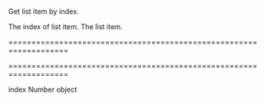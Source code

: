 <!--**
/*-------------------------------------------
    Auto-generated file. Do not modify.
-------------------------------------------

**-->
<!--d-->
Get list item by index.
<!--/d-->
<!--p1d-->The index of list item.<!--/p1d-->
<!--rd-->The list item.<!--/rd-->
===================================================================
<!--hidden--><!--/hidden-->
===================================================================

<!--shortDescription-->

<!--/shortDescription-->

<!--paramName1-->index<!--/paramName1-->
<!--paramType1-->Number<!--/paramType1-->
<!--paramDescription1-->

<!--/paramDescription1-->

<!--returnType-->object<!--/returnType-->
<!--returnDescription-->

<!--/returnDescription-->

<!--fullDescription-->

<!--/fullDescription-->